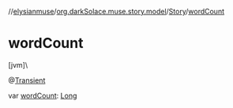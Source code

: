 //[elysianmuse](../../../index.md)/[org.darkSolace.muse.story.model](../index.md)/[Story](index.md)/[wordCount](word-count.md)

# wordCount

[jvm]\

@[Transient](https://kotlinlang.org/api/latest/jvm/stdlib/kotlin.jvm/-transient/index.html)

var [wordCount](word-count.md): [Long](https://kotlinlang.org/api/latest/jvm/stdlib/kotlin/-long/index.html)
